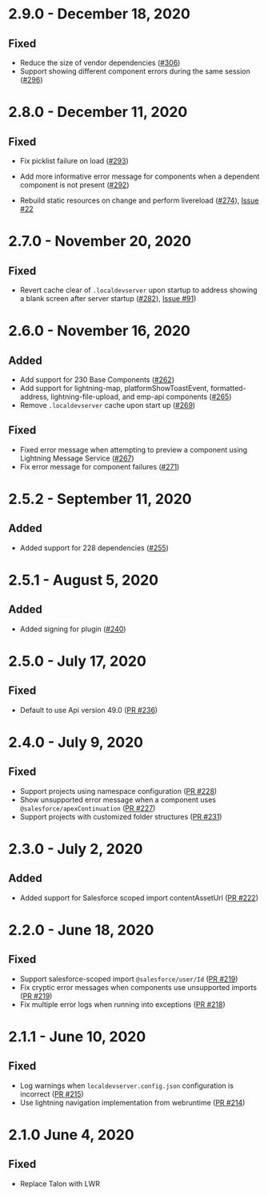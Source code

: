 # 2.9.0 - December 18, 2020

## Fixed

-   Reduce the size of vendor dependencies ([#306](https://github.com/forcedotcom/lwc-dev-server/pull/306))
-   Support showing different component errors during the same session ([#296](https://github.com/forcedotcom/lwc-dev-server/pull/296/files))

# 2.8.0 - December 11, 2020

## Fixed

-   Fix picklist failure on load ([#293](https://github.com/forcedotcom/lwc-dev-server/pull/293))
-   Add more informative error message for components when a dependent component is not present ([#292](https://github.com/forcedotcom/lwc-dev-server/pull/292))

-   Rebuild static resources on change and perform livereload ([#274](https://github.com/forcedotcom/lwc-dev-server/pull/274)), [Issue #22](https://github.com/forcedotcom/lwc-dev-server-feedback/issues/22)

# 2.7.0 - November 20, 2020

## Fixed

-   Revert cache clear of `.localdevserver` upon startup to address showing a blank screen after server startup ([#282](https://github.com/forcedotcom/lwc-dev-server/pull/282)), [Issue #91](https://github.com/forcedotcom/lwc-dev-server-feedback/issues/91))

# 2.6.0 - November 16, 2020

## Added

-   Add support for 230 Base Components ([#262](https://github.com/forcedotcom/lwc-dev-server/pull/262))
-   Add support for lightning-map, platformShowToastEvent, formatted-address, lightning-file-upload, and emp-api components ([#265](https://github.com/forcedotcom/lwc-dev-server/pull/265))
-   Remove `.localdevserver` cache upon start up ([#269](https://github.com/forcedotcom/lwc-dev-server/pull/269))

## Fixed

-   Fixed error message when attempting to preview a component using Lightning Message Service ([#267](https://github.com/forcedotcom/lwc-dev-server/pull/267))
-   Fix error message for component failures ([#271](https://github.com/forcedotcom/lwc-dev-server/pull/271))

# 2.5.2 - September 11, 2020

## Added

-   Added support for 228 dependencies ([#255](https://github.com/forcedotcom/lwc-dev-server/pull/255))

# 2.5.1 - August 5, 2020

## Added

-   Added signing for plugin ([#240](https://github.com/forcedotcom/lwc-dev-server/pull/240))

# 2.5.0 - July 17, 2020

## Fixed

-   Default to use Api version 49.0 ([PR #236](https://github.com/forcedotcom/lwc-dev-server/pull/236))

# 2.4.0 - July 9, 2020

## Fixed

-   Support projects using namespace configuration ([PR #228](https://github.com/forcedotcom/lwc-dev-server/pull/228))
-   Show unsupported error message when a component uses `@salesforce/apexContinuation` ([PR #227](https://github.com/forcedotcom/lwc-dev-server/pull/227))
-   Support projects with customized folder structures ([PR #231](https://github.com/forcedotcom/lwc-dev-server/pull/231))

# 2.3.0 - July 2, 2020

## Added

-   Added support for Salesforce scoped import contentAssetUrl ([PR #222](https://github.com/forcedotcom/lwc-dev-server/pull/222))

# 2.2.0 - June 18, 2020

## Fixed

-   Support salesforce-scoped import `@salesforce/user/Id` ([PR #219](https://github.com/forcedotcom/lwc-dev-server/pull/219))
-   Fix cryptic error messages when components use unsupported imports ([PR #219](https://github.com/forcedotcom/lwc-dev-server/pull/219))
-   Fix multiple error logs when running into exceptions ([PR #218](https://github.com/forcedotcom/lwc-dev-server/pull/218))

# 2.1.1 - June 10, 2020

## Fixed

-   Log warnings when `localdevserver.config.json` configuration is incorrect ([PR #215](https://github.com/forcedotcom/lwc-dev-server/pull/215))
-   Use lightning navigation implementation from webruntime ([PR #214](https://github.com/forcedotcom/lwc-dev-server/pull/214))

# 2.1.0 June 4, 2020

## Fixed

-   Replace Talon with LWR
